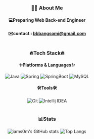 <div align="center">

### 🙋🏻 About Me

#### 💻Preparing Web Back-end Engineer
#### ✉️contact : bbbangsomi@gmail.com

#

### 🔥Tech Stack🔥

#### ✨Platforms & Languages✨
![Java](https://img.shields.io/badge/Java-007396.svg?&style=flat&logo=Java&logoColor=white)
![Spring](https://img.shields.io/badge/Spring-6DB33F.svg?&style=flat&logo=Spring&logoColor=white)
![SpringBoot](https://img.shields.io/badge/SpringBoot-6DB33F.svg?&style=flat&logo=SpringBoot&logoColor=white)
![MySQL](https://img.shields.io/badge/MySQL-4479A1.svg?&style=flat&logo=MySQL&logoColor=white)

#### 🛠️Tools🛠️

![Git](https://img.shields.io/badge/Git-F05032.svg?&style=flat&logo=Git&logoColor=white)
![Intellij IDEA](https://img.shields.io/badge/Intellij%20IDEA-000000.svg?&style=flat&logo=Intellij%20IDEA&logoColor=white)

#

### 📊Stats
![iams0m's GitHub stats](https://github-readme-stats-sigma-five.vercel.app/api?username=iams0m&show_icons=true&theme=tokyonight)
![Top Langs](https://github-readme-stats-sigma-five.vercel.app/api/top-langs/?username=iams0m&layout=compact&theme=tokyonight)
</div>
